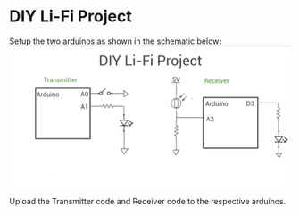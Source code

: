 # DIY Li-Fi Project

Setup the two arduinos as shown in the schematic below:
![Schematic](image_2020-10-07_152426.png)

Upload the Transmitter code and Receiver code to the respective arduinos.


